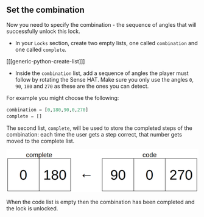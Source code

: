 ## Set the combination

Now you need to specify the combination - the sequence of angles that will successfully unlock this lock.

+ In your `Locks` section, create two empty lists, one called `combination` and one called `complete`.

[[[generic-python-create-list]]]

+ Inside the `combination` list, add a sequence of angles the player must follow by rotating the Sense HAT. Make sure you only use the angles `0`, `90`, `180` and `270` as these are the ones you can detect.

For example you might choose the following:

```python
combination = [0,180,90,0,270]
complete = []
```

The second list, `complete`, will be used to store the completed steps of the combination: each time the user gets a step correct, that number gets moved to the complete list.

![Item moving](images/list-move.png)

When the code list is empty then the combination has been completed and the lock is unlocked.

